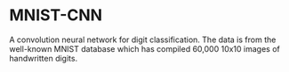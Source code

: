 # MNIST-CNN
A convolution neural network for digit classification. The data is from the well-known MNIST database which has compiled 60,000 10x10 images of handwritten digits. 
